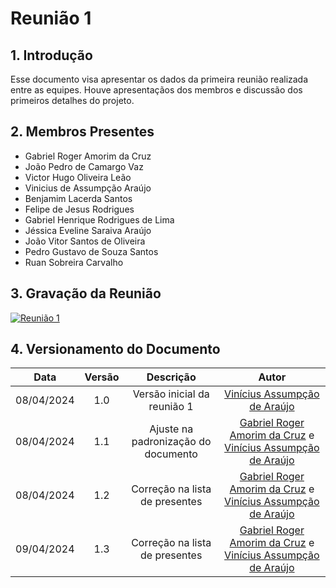 # Reunião 1

## 1. Introdução

Esse documento visa apresentar os dados da primeira reunião realizada entre as equipes. Houve apresentaçãos dos membros e discussão dos primeiros detalhes do projeto.

## 2. Membros Presentes

  - Gabriel Roger Amorim da Cruz
  - João Pedro de Camargo Vaz
  - Victor Hugo Oliveira Leão
  - Vinicius de Assumpção Araújo
  - Benjamim Lacerda Santos
  - Felipe de Jesus Rodrigues
  - Gabriel Henrique Rodrigues de Lima
  - Jéssica Eveline Saraiva Araújo
  - João Vitor Santos de Oliveira
  - Pedro Gustavo de Souza Santos
  - Ruan Sobreira Carvalho

## 3. Gravação da Reunião

[![Reunião 1](https://img.youtube.com/vi/soGV7i6mD1U/0.jpg)](https://www.youtube.com/watch?v=soGV7i6mD1U)


## 4. Versionamento do Documento

| Data | Versão | Descrição | Autor |
| :-----: | :-------------: | :---------------: | :-: |
| 08/04/2024 | 1.0 | Versão inicial da reunião 1 | [Vinícius Assumpção de Araújo](https://github.com/viniman27) |
| 08/04/2024 | 1.1 | Ajuste na padronização do documento | [Gabriel Roger Amorim da Cruz](https://github.com/GabrielRoger07) e [Vinícius Assumpção de Araújo](https://github.com/viniman27) |
| 08/04/2024 | 1.2 | Correção na lista de presentes | [Gabriel Roger Amorim da Cruz](https://github.com/GabrielRoger07) e [Vinícius Assumpção de Araújo](https://github.com/viniman27) |
| 09/04/2024 | 1.3 | Correção na lista de presentes | [Gabriel Roger Amorim da Cruz](https://github.com/GabrielRoger07) e [Vinícius Assumpção de Araújo](https://github.com/viniman27) |
